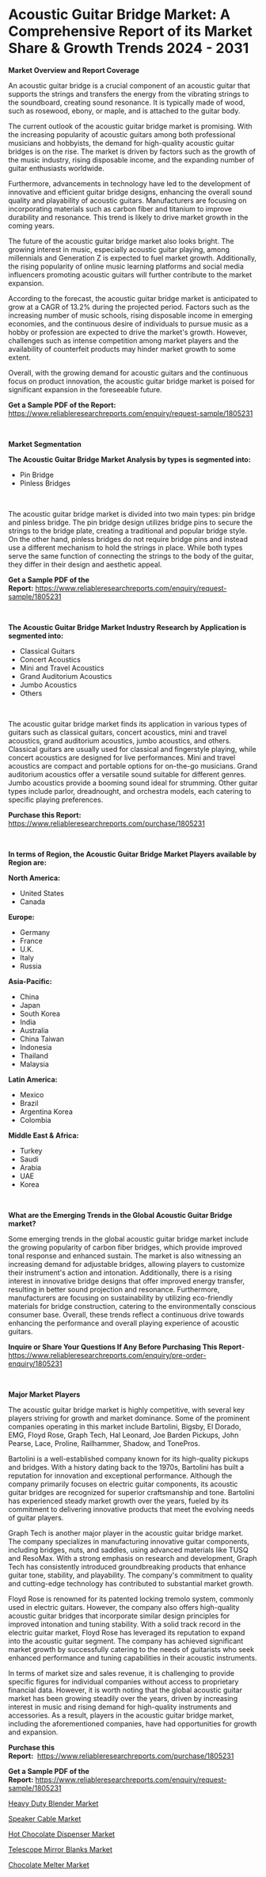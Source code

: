 <p><h1>Acoustic Guitar Bridge Market: A Comprehensive Report of its Market Share & Growth Trends 2024 - 2031</h1></p><p><strong>Market Overview and Report Coverage</strong></p>
<p><p>An acoustic guitar bridge is a crucial component of an acoustic guitar that supports the strings and transfers the energy from the vibrating strings to the soundboard, creating sound resonance. It is typically made of wood, such as rosewood, ebony, or maple, and is attached to the guitar body.</p><p>The current outlook of the acoustic guitar bridge market is promising. With the increasing popularity of acoustic guitars among both professional musicians and hobbyists, the demand for high-quality acoustic guitar bridges is on the rise. The market is driven by factors such as the growth of the music industry, rising disposable income, and the expanding number of guitar enthusiasts worldwide.</p><p>Furthermore, advancements in technology have led to the development of innovative and efficient guitar bridge designs, enhancing the overall sound quality and playability of acoustic guitars. Manufacturers are focusing on incorporating materials such as carbon fiber and titanium to improve durability and resonance. This trend is likely to drive market growth in the coming years.</p><p>The future of the acoustic guitar bridge market also looks bright. The growing interest in music, especially acoustic guitar playing, among millennials and Generation Z is expected to fuel market growth. Additionally, the rising popularity of online music learning platforms and social media influencers promoting acoustic guitars will further contribute to the market expansion.</p><p>According to the forecast, the acoustic guitar bridge market is anticipated to grow at a CAGR of 13.2% during the projected period. Factors such as the increasing number of music schools, rising disposable income in emerging economies, and the continuous desire of individuals to pursue music as a hobby or profession are expected to drive the market's growth. However, challenges such as intense competition among market players and the availability of counterfeit products may hinder market growth to some extent.</p><p>Overall, with the growing demand for acoustic guitars and the continuous focus on product innovation, the acoustic guitar bridge market is poised for significant expansion in the foreseeable future.</p></p>
<p><strong>Get a Sample PDF of the Report:</strong> <a href="https://www.reliableresearchreports.com/enquiry/request-sample/1805231">https://www.reliableresearchreports.com/enquiry/request-sample/1805231</a></p>
<p>&nbsp;</p>
<p><strong>Market Segmentation</strong></p>
<p><strong>The Acoustic Guitar Bridge Market Analysis by types is segmented into:</strong></p>
<p><ul><li>Pin Bridge</li><li>Pinless Bridges</li></ul></p>
<p>&nbsp;</p>
<p><p>The acoustic guitar bridge market is divided into two main types: pin bridge and pinless bridge. The pin bridge design utilizes bridge pins to secure the strings to the bridge plate, creating a traditional and popular bridge style. On the other hand, pinless bridges do not require bridge pins and instead use a different mechanism to hold the strings in place. While both types serve the same function of connecting the strings to the body of the guitar, they differ in their design and aesthetic appeal.</p></p>
<p><strong>Get a Sample PDF of the Report:</strong>&nbsp;<a href="https://www.reliableresearchreports.com/enquiry/request-sample/1805231">https://www.reliableresearchreports.com/enquiry/request-sample/1805231</a></p>
<p>&nbsp;</p>
<p><strong>The Acoustic Guitar Bridge Market Industry Research by Application is segmented into:</strong></p>
<p><ul><li>Classical Guitars</li><li>Concert Acoustics</li><li>Mini and Travel Acoustics</li><li>Grand Auditorium Acoustics</li><li>Jumbo Acoustics</li><li>Others</li></ul></p>
<p>&nbsp;</p>
<p><p>The acoustic guitar bridge market finds its application in various types of guitars such as classical guitars, concert acoustics, mini and travel acoustics, grand auditorium acoustics, jumbo acoustics, and others. Classical guitars are usually used for classical and fingerstyle playing, while concert acoustics are designed for live performances. Mini and travel acoustics are compact and portable options for on-the-go musicians. Grand auditorium acoustics offer a versatile sound suitable for different genres. Jumbo acoustics provide a booming sound ideal for strumming. Other guitar types include parlor, dreadnought, and orchestra models, each catering to specific playing preferences.</p></p>
<p><strong>Purchase this Report:</strong>&nbsp; <a href="https://www.reliableresearchreports.com/purchase/1805231">https://www.reliableresearchreports.com/purchase/1805231</a></p>
<p>&nbsp;</p>
<p><strong>In terms of Region, the Acoustic Guitar Bridge Market Players available by Region are:</strong></p>
<p>
    <p> <strong> North America: </strong>
        <ul>
            <li>United States</li>
            <li>Canada</li>
        </ul>
        </p> 
    <p> <strong> Europe: </strong>
        <ul>
            <li>Germany</li>
            <li>France</li>
            <li>U.K.</li>
            <li>Italy</li>
            <li>Russia</li>
        </ul>
        </p> 
    <p> <strong> Asia-Pacific: </strong>
        <ul>
            <li>China</li>
            <li>Japan</li>
            <li>South Korea</li>
            <li>India</li>
            <li>Australia</li>
            <li>China Taiwan</li>
            <li>Indonesia</li>
            <li>Thailand</li>
            <li>Malaysia</li>
        </ul>
        </p> 
    <p> <strong> Latin America: </strong>
        <ul>
            <li>Mexico</li>
            <li>Brazil</li>
            <li>Argentina Korea</li>
            <li>Colombia</li>
        </ul>
        </p> 
    <p> <strong> Middle East & Africa: </strong>
        <ul>
            <li>Turkey</li>
            <li>Saudi</li>
            <li>Arabia</li>
            <li>UAE</li>
            <li>Korea</li>
        </ul>
    </p>
    </p>
<p>&nbsp;</p>
<p><strong>What are the Emerging Trends in the Global Acoustic Guitar Bridge market?</strong></p>
<p><p>Some emerging trends in the global acoustic guitar bridge market include the growing popularity of carbon fiber bridges, which provide improved tonal response and enhanced sustain. The market is also witnessing an increasing demand for adjustable bridges, allowing players to customize their instrument's action and intonation. Additionally, there is a rising interest in innovative bridge designs that offer improved energy transfer, resulting in better sound projection and resonance. Furthermore, manufacturers are focusing on sustainability by utilizing eco-friendly materials for bridge construction, catering to the environmentally conscious consumer base. Overall, these trends reflect a continuous drive towards enhancing the performance and overall playing experience of acoustic guitars.</p></p>
<p><strong>Inquire or Share Your Questions If Any Before Purchasing This Report</strong>- <a href="https://www.reliableresearchreports.com/enquiry/pre-order-enquiry/1805231">https://www.reliableresearchreports.com/enquiry/pre-order-enquiry/1805231</a></p>
<p>&nbsp;</p>
<p><strong>Major Market Players</strong></p>
<p><p>The acoustic guitar bridge market is highly competitive, with several key players striving for growth and market dominance. Some of the prominent companies operating in this market include Bartolini, Bigsby, El Dorado, EMG, Floyd Rose, Graph Tech, Hal Leonard, Joe Barden Pickups, John Pearse, Lace, Proline, Railhammer, Shadow, and TonePros.</p><p>Bartolini is a well-established company known for its high-quality pickups and bridges. With a history dating back to the 1970s, Bartolini has built a reputation for innovation and exceptional performance. Although the company primarily focuses on electric guitar components, its acoustic guitar bridges are recognized for superior craftsmanship and tone. Bartolini has experienced steady market growth over the years, fueled by its commitment to delivering innovative products that meet the evolving needs of guitar players.</p><p>Graph Tech is another major player in the acoustic guitar bridge market. The company specializes in manufacturing innovative guitar components, including bridges, nuts, and saddles, using advanced materials like TUSQ and ResoMax. With a strong emphasis on research and development, Graph Tech has consistently introduced groundbreaking products that enhance guitar tone, stability, and playability. The company's commitment to quality and cutting-edge technology has contributed to substantial market growth.</p><p>Floyd Rose is renowned for its patented locking tremolo system, commonly used in electric guitars. However, the company also offers high-quality acoustic guitar bridges that incorporate similar design principles for improved intonation and tuning stability. With a solid track record in the electric guitar market, Floyd Rose has leveraged its reputation to expand into the acoustic guitar segment. The company has achieved significant market growth by successfully catering to the needs of guitarists who seek enhanced performance and tuning capabilities in their acoustic instruments.</p><p>In terms of market size and sales revenue, it is challenging to provide specific figures for individual companies without access to proprietary financial data. However, it is worth noting that the global acoustic guitar market has been growing steadily over the years, driven by increasing interest in music and rising demand for high-quality instruments and accessories. As a result, players in the acoustic guitar bridge market, including the aforementioned companies, have had opportunities for growth and expansion.</p></p>
<p><strong>Purchase this Report:</strong>&nbsp;&nbsp;<a href="https://www.reliableresearchreports.com/purchase/1805231">https://www.reliableresearchreports.com/purchase/1805231</a></p>
<p></p>
<p><strong>Get a Sample PDF of the Report:</strong>&nbsp;<a href="https://www.reliableresearchreports.com/enquiry/request-sample/1805231">https://www.reliableresearchreports.com/enquiry/request-sample/1805231</a></p>
<p><p><a href="https://github.com/changoleonlaverguenzanoexiste/Market-Research-Report-List-1/blob/main/heavy-duty-blender-market.md">Heavy Duty Blender Market</a></p><p><a href="https://github.com/arionmp/Market-Research-Report-List-1/blob/main/speaker-cable-market.md">Speaker Cable Market</a></p><p><a href="https://github.com/wwwkeltoum/Market-Research-Report-List-1/blob/main/hot-chocolate-dispenser-market.md">Hot Chocolate Dispenser Market</a></p><p><a href="https://github.com/zeberleansnyderallisonwjfli/Market-Research-Report-List-1/blob/main/telescope-mirror-blanks-market.md">Telescope Mirror Blanks Market</a></p><p><a href="https://github.com/nicoletavirag/Market-Research-Report-List-1/blob/main/chocolate-melter-market.md">Chocolate Melter Market</a></p></p>